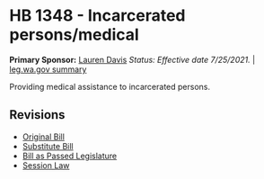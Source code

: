 # HB 1348 - Incarcerated persons/medical
**Primary Sponsor:** [Lauren Davis](/person/leg/davis_la.md)
*Status: Effective date 7/25/2021.* | [leg.wa.gov summary](https://app.leg.wa.gov/billsummary?BillNumber=1348&Year=2021)

Providing medical assistance to incarcerated persons.

## Revisions
* [Original Bill](1/)
* [Substitute Bill](S/)
* [Bill as Passed Legislature](S.PL/)
* [Session Law](S.SL/)